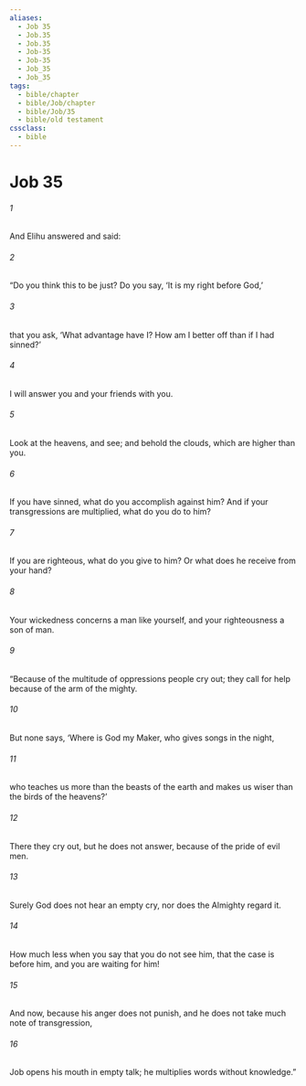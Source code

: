 ```yaml
---
aliases:
  - Job 35
  - Job.35
  - Job.35
  - Job-35
  - Job-35
  - Job_35
  - Job_35
tags:
  - bible/chapter
  - bible/Job/chapter
  - bible/Job/35
  - bible/old testament
cssclass:
  - bible
---
```


# Job 35

###### 1
And Elihu answered and said:
###### 2
“Do you think this to be just? Do you say, ‘It is my right before God,’
###### 3
that you ask, ‘What advantage have I? How am I better off than if I had sinned?’
###### 4
I will answer you and your friends with you.
###### 5
Look at the heavens, and see; and behold the clouds, which are higher than you.
###### 6
If you have sinned, what do you accomplish against him? And if your transgressions are multiplied, what do you do to him?
###### 7
If you are righteous, what do you give to him? Or what does he receive from your hand?
###### 8
Your wickedness concerns a man like yourself, and your righteousness a son of man.
###### 9
“Because of the multitude of oppressions people cry out; they call for help because of the arm of the mighty.
###### 10
But none says, ‘Where is God my Maker, who gives songs in the night,
###### 11
who teaches us more than the beasts of the earth and makes us wiser than the birds of the heavens?’
###### 12
There they cry out, but he does not answer, because of the pride of evil men.
###### 13
Surely God does not hear an empty cry, nor does the Almighty regard it.
###### 14
How much less when you say that you do not see him, that the case is before him, and you are waiting for him!
###### 15
And now, because his anger does not punish, and he does not take much note of transgression,
###### 16
Job opens his mouth in empty talk; he multiplies words without knowledge.”


